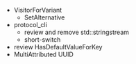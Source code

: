- VisitorForVariant
  - SetAlternative
- protocol_cli
  - review and remove std::stringstream
  - short-switch
- review HasDefaultValueForKey
- MultiAttributed UUID
